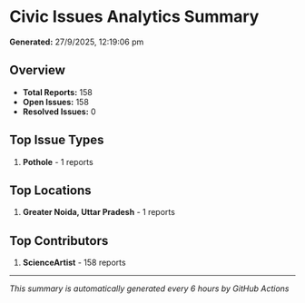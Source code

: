 #  Civic Issues Analytics Summary

**Generated:** 27/9/2025, 12:19:06 pm

##  Overview
- **Total Reports:** 158
- **Open Issues:** 158
- **Resolved Issues:** 0

##  Top Issue Types
1. **Pothole** - 1 reports

##  Top Locations
1. **Greater Noida, Uttar Pradesh** - 1 reports

##  Top Contributors
1. **ScienceArtist** - 158 reports

---
*This summary is automatically generated every 6 hours by GitHub Actions*
